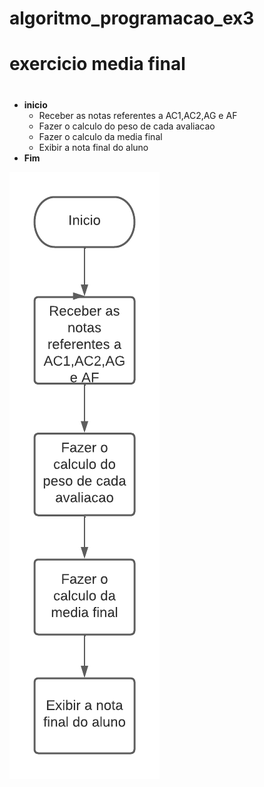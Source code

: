 # algoritmo_programacao_ex3
# exercicio media final
#
- **inicio**
  - Receber as notas referentes a AC1,AC2,AG e AF
  - Fazer o calculo do peso de cada avaliacao
  - Fazer o calculo da media final
  - Exibir a nota final do aluno
- **Fim**

![Isso é uma imagem](https://github.com/Lopes-Vitor/algoritmo_programacao_mediafinal/blob/main/fluxograma%20atividade%203.png)
